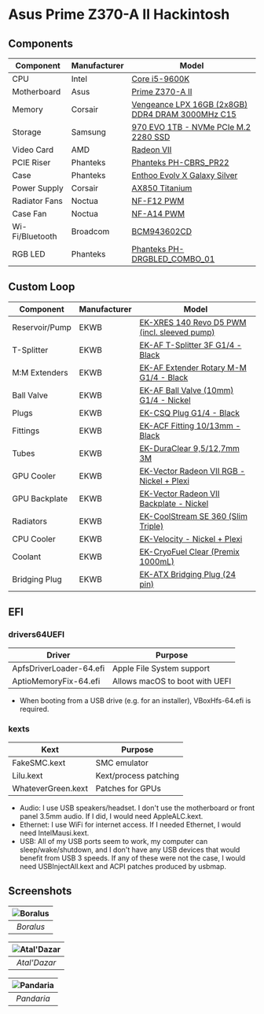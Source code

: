 # Asus Prime Z370-A II Hackintosh

## Components

| Component       | Manufacturer | Model
| --------------- | -------------| -----
| CPU             | Intel        | [Core i5-9600K](https://ark.intel.com/content/www/us/en/ark/products/134896/intel-core-i5-9600k-processor-9m-cache-up-to-4-60-ghz.html)
| Motherboard     | Asus         | [Prime Z370-A II](https://www.asus.com/us/Motherboards/PRIME-Z370-A-II/)
| Memory          | Corsair      | [Vengeance LPX 16GB (2x8GB) DDR4 DRAM 3000MHz C15](https://www.corsair.com/us/en/Categories/Products/Memory/vengeance-lpx-black/p/CMK16GX4M2B3000C15)
| Storage         | Samsung      | [970 EVO 1TB - NVMe PCIe M.2 2280 SSD](https://www.samsung.com/us/computing/memory-storage/solid-state-drives/ssd-970-evo-nvme-m-2-1tb-mz-v7e1t0bw/)
| Video Card      | AMD          | [Radeon VII](https://www.amd.com/en/products/graphics/amd-radeon-vii)
| PCIE Riser      | Phanteks     | [Phanteks PH-CBRS_PR22](http://www.phanteks.com/Riser-Cables.html)
| Case            | Phanteks     | [Enthoo Evolv X Galaxy Silver](http://www.phanteks.com/Enthoo-Evolv-X.html)
| Power Supply    | Corsair      | [AX850 Titanium](https://www.corsair.com/us/en/Categories/Products/Power-Supply-Units/Power-Supply-Units-Advanced/AX-Series%E2%84%A2-80-PLUS-Titanium-Power-Supplies/p/CP-9020151-NA)
| Radiator Fans   | Noctua       | [NF-F12 PWM](https://noctua.at/en/nf-f12-pwm)
| Case Fan        | Noctua       | [NF-A14 PWM](https://noctua.at/en/nf-a14-pwm)
| Wi-Fi/Bluetooth | Broadcom     | [BCM943602CD](https://www.osxwifi.com/product/pc-hackintosh-apple-broadcom-bcm943602cd-802-11-a-b-g-n-ac-bluetooth-4-1-limited-edition/)
| RGB LED         | Phanteks     | [Phanteks PH-DRGBLED_COMBO_01](http://www.phanteks.com/PH-DRGBLED_CMBO.html)

## Custom Loop

| Component       | Manufacturer | Model
| --------------- | -------------| -----
| Reservoir/Pump  | EKWB         | [EK-XRES 140 Revo D5 PWM (incl. sleeved pump)](https://www.ekwb.com/shop/ek-xres-140-revo-d5-pwm-incl-sl-pump)
| T-Splitter      | EKWB         | [EK-AF T-Splitter 3F G1/4 - Black](https://www.ekwb.com/shop/ek-af-t-splitter-3f-g1-4-black)
| M:M Extenders   | EKWB         | [EK-AF Extender Rotary M-M G1/4 - Black](https://www.ekwb.com/shop/ek-af-extender-rotary-m-m-g1-4-black)
| Ball Valve      | EKWB         | [EK-AF Ball Valve (10mm) G1/4 - Nickel](https://www.ekwb.com/shop/ek-af-ball-valve-10mm-g1-4-nickel)
| Plugs           | EKWB         | [EK-CSQ Plug G1/4 - Black](https://www.ekwb.com/shop/ek-csq-plug-g1-4-black)
| Fittings        | EKWB         | [EK-ACF Fitting 10/13mm - Black](https://www.ekwb.com/shop/ek-acf-fitting-10-13mm-black-2)
| Tubes           | EKWB         | [EK-DuraClear 9,5/12,7mm 3M](https://www.ekwb.com/shop/ek-duraclear-9-5-12-7mm)
| GPU Cooler      | EKWB         | [EK-Vector Radeon VII RGB - Nickel + Plexi](https://www.ekwb.com/shop/ek-vector-radeon-vii-rgb-nickel-plexi)
| GPU Backplate   | EKWB         | [EK-Vector Radeon VII Backplate - Nickel](https://www.ekwb.com/shop/ek-vector-radeon-vii-backplate-nickel)
| Radiators       | EKWB         | [EK-CoolStream SE 360 (Slim Triple)](https://www.ekwb.com/shop/ek-coolstream-se-360-slim-triple)
| CPU Cooler      | EKWB         | [EK-Velocity - Nickel + Plexi](https://www.ekwb.com/shop/ek-velocity-nickel-plexi)
| Coolant         | EKWB         | [EK-CryoFuel Clear (Premix 1000mL)](https://www.ekwb.com/shop/ek-cryofuel-clear-premix-1000ml)
| Bridging Plug   | EKWB         | [EK-ATX Bridging Plug (24 pin)](https://www.ekwb.com/shop/ek-atx-bridging-plug-24-pin)

## EFI

### drivers64UEFI

| Driver                  | Purpose
| ----------------------- | ---
| ApfsDriverLoader-64.efi | Apple File System support
| AptioMemoryFix-64.efi   | Allows macOS to boot with UEFI

* When booting from a USB drive (e.g. for an installer), VBoxHfs-64.efi is required.

### kexts

| Kext               | Purpose
| ------------------ | ---
| FakeSMC.kext       | SMC emulator
| Lilu.kext          | Kext/process patching
| WhateverGreen.kext | Patches for GPUs

* Audio: I use USB speakers/headset. I don't use the motherboard or front panel 3.5mm audio. If I did, I would need AppleALC.kext.
* Ethernet: I use WiFi for internet access. If I needed Ethernet, I would need IntelMausi.kext.
* USB: All of my USB ports seem to work, my computer can sleep/wake/shutdown, and I don't have any USB devices that would benefit from USB 3 speeds. If any of these were not the case, I would need USBInjectAll.kext and ACPI patches produced by usbmap.

## Screenshots

| ![Boralus](https://github.com/phine-eredar/asus-z370-a-ii-hackintosh/blob/master/screenshots/boralus.png) |
|:--:| 
| *Boralus* |

| ![Atal'Dazar](https://github.com/phine-eredar/asus-z370-a-ii-hackintosh/blob/master/screenshots/ataldazar.png) |
|:--:| 
| *Atal'Dazar* |

| ![Pandaria](https://github.com/phine-eredar/asus-z370-a-ii-hackintosh/blob/master/screenshots/pandaria.png) |
|:--:| 
| *Pandaria* |
